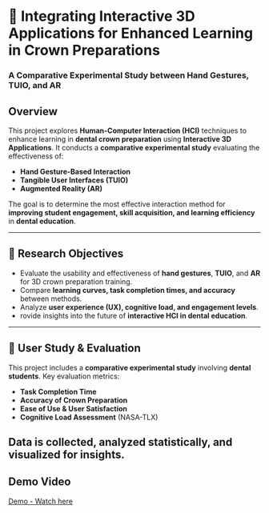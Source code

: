 
# 🦷 Integrating Interactive 3D Applications for Enhanced Learning in Crown Preparations  

### **A Comparative Experimental Study between Hand Gestures, TUIO, and AR**  

##  Overview  

This project explores **Human-Computer Interaction (HCI)** techniques to enhance learning in **dental crown preparation** using **Interactive 3D Applications**. It conducts a **comparative experimental study** evaluating the effectiveness of:  

-  **Hand Gesture-Based Interaction**  
-  **Tangible User Interfaces (TUIO)**  
-  **Augmented Reality (AR)**  

The goal is to determine the most effective interaction method for **improving student engagement, skill acquisition, and learning efficiency** in **dental education**.  

---
## 🔬 Research Objectives  

- Evaluate the usability and effectiveness of **hand gestures**, **TUIO**, and **AR** for 3D crown preparation training.  
- Compare **learning curves, task completion times, and accuracy** between methods.  
- Analyze **user experience (UX), cognitive load, and engagement levels**.  
- rovide insights into the future of **interactive HCI in dental education**.  

---
## 🧪 User Study & Evaluation  

This project includes a **comparative experimental study** involving **dental students**. Key evaluation metrics:  
- **Task Completion Time**  
- **Accuracy of Crown Preparation**  
- **Ease of Use & User Satisfaction**  
- **Cognitive Load Assessment** (NASA-TLX)  

Data is collected, analyzed statistically, and visualized for insights.  
---
## Demo Video

[Demo - Watch here](https://drive.google.com/file/d/1i1xAoLpm78lDGzs20RfW0uXxkk8Fgxma/view?usp=drive_link)



